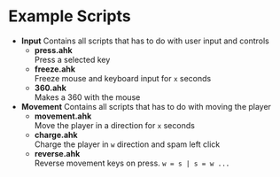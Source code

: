 # Example Scripts

* **Input** Contains all scripts that has to do with user input and controls
    * **press.ahk**<br >
        Press a selected key
    * **freeze.ahk**<br >
        Freeze mouse and keyboard input for ``x`` seconds
    * **360.ahk**<br >
        Makes a 360 with the mouse
* **Movement** Contains all scripts that has to do with moving the player
    * **movement.ahk**<br >
        Move the player in a direction for ``x`` seconds
    * **charge.ahk**<br >
        Charge the player in ``w`` direction and spam left click
    * **reverse.ahk**<br >
        Reverse movement keys on press. ``w = s | s = w ...``

